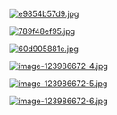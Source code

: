 > 

[![e9854b57d9.jpg](https://i.postimg.cc/Gmzzp5f9/e9854b57d9.jpg)](https://postimg.cc/rD05nQML)

[![789f48ef95.jpg](https://i.postimg.cc/ZY3cNRQG/789f48ef95.jpg)](https://postimg.cc/w3qL86g2)

[![60d905881e.jpg](https://i.postimg.cc/6p6LFhQK/60d905881e.jpg)](https://postimg.cc/nC5DDB7S)

[![image-123986672-4.jpg](https://i.postimg.cc/d3d4ttMK/image-123986672-4.jpg)](https://postimg.cc/kRJxTCXj)

[![image-123986672-5.jpg](https://i.postimg.cc/QMx4k37p/image-123986672-5.jpg)](https://postimg.cc/TKFJfBCw)

[![image-123986672-6.jpg](https://i.postimg.cc/8C1BQmPD/image-123986672-6.jpg)](https://postimg.cc/Hrh7b5yP)








